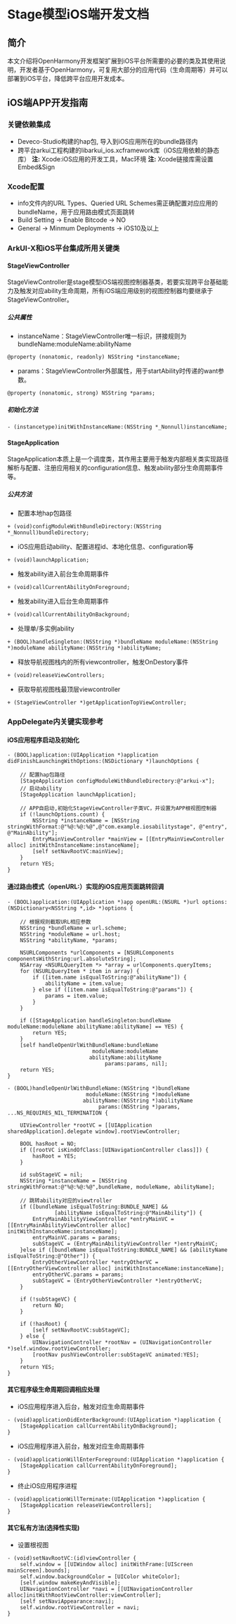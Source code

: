 # Stage模型iOS端开发文档

## 简介

本文介绍将OpenHarmony开发框架扩展到iOS平台所需要的必要的类及其使用说明，开发者基于OpenHarmony，可复用大部分的应用代码（生命周期等）并可以部署到iOS平台，降低跨平台应用开发成本。

## iOS端APP开发指南

### 关键依赖集成

* Deveco-Studio构建的hap包, 导入到iOS应用所在的bundle路径内
* 跨平台arkui工程构建的libarkui_ios.xcframework库（iOS应用依赖的静态库）
  **注:** Xcode:iOS应用的开发工具，Mac环境
  **注:** Xcode链接库需设置Embed&Sign
  
### Xcode配置

* info文件内的URL Types、Queried URL Schemes需正确配置对应应用的bundleName，用于应用路由模式页面跳转
* Build Setting -> Enable Bitcode -> NO
* General -> Minmum Deployments -> iOS10及以上

### ArkUI-X和iOS平台集成所用关键类

#### StageViewController

StageViewController是stage模型iOS端视图控制器基类，若要实现跨平台基础能力及触发对应ability生命周期，所有iOS端应用级别的视图控制器均要继承于StageViewController。

##### 公共属性

* instanceName：StageViewController唯一标识，拼接规则为bundleName:moduleName:abilityName

```objc
@property (nonatomic, readonly) NSString *instanceName;
```

* params：StageViewController外部属性，用于startAbility时传递的want参数。

```objc
@property (nonatomic, strong) NSString *params;
```

##### 初始化方法

```objc
- (instancetype)initWithInstanceName:(NSString *_Nonnull)instanceName;
```

#### StageApplication

StageApplication本质上是一个调度类，其作用主要用于触发内部相关类实现路径解析与配置、注册应用相关的configuration信息、触发ability部分生命周期事件等。

##### 公共方法

* 配置本地hap包路径

```objc
+ (void)configModuleWithBundleDirectory:(NSString *_Nonnull)bundleDirectory;
```

* iOS应用启动ability、配置进程id、本地化信息、configuration等

```objc
+ (void)launchApplication;
```

* 触发ability进入前台生命周期事件

```objc
+ (void)callCurrentAbilityOnForeground;
```

* 触发ability进入后台生命周期事件

```objc
+ (void)callCurrentAbilityOnBackground;
```

* 处理单/多实例ability

```objc
+ (BOOL)handleSingleton:(NSString *)bundleName moduleName:(NSString *)moduleName abilityName:(NSString *)abilityName;
```

* 释放导航视图栈内的所有viewcontroller，触发OnDestory事件

```objc
+ (void)releaseViewControllers;
```

* 获取导航视图栈最顶层viewcontroller

```objc
+ (StageViewController *)getApplicationTopViewController;
```

### AppDelegate内关键实现参考

#### iOS应用程序启动及初始化

```objc
- (BOOL)application:(UIApplication *)application didFinishLaunchingWithOptions:(NSDictionary *)launchOptions {

    // 配置hap包路径
    [StageApplication configModuleWithBundleDirectory:@"arkui-x"];
    // 启动ability
    [StageApplication launchApplication];
    
    // APP自启动,初始化StageViewController子类VC，并设置为APP根视图控制器
    if (!launchOptions.count) { 
        NSString *instanceName = [NSString stringWithFormat:@"%@:%@:%@",@"com.example.iosabilitystage", @"entry", @"MainAbility"];
        EntryMainViewController *mainView = [[EntryMainViewController alloc] initWithInstanceName:instanceName];
        [self setNavRootVC:mainView];
    }
    return YES;
}
```

#### 通过路由模式（openURL:）实现的iOS应用页面跳转回调

```objc
- (BOOL)application:(UIApplication *)app openURL:(NSURL *)url options:(NSDictionary<NSString *,id> *)options {

    // 根据规则截取URL相应参数
    NSString *bundleName = url.scheme;
    NSString *moduleName = url.host;
    NSString *abilityName, *params;

    NSURLComponents *urlComponents = [NSURLComponents componentsWithString:url.absoluteString];
    NSArray <NSURLQueryItem *> *array = urlComponents.queryItems;
    for (NSURLQueryItem * item in array) {
        if ([item.name isEqualToString:@"abilityName"]) {
            abilityName = item.value;
        } else if ([item.name isEqualToString:@"params"]) {
            params = item.value;
        }
    }
    
    if ([StageApplication handleSingleton:bundleName moduleName:moduleName abilityName:abilityName] == YES) {
        return YES;
    }
    [self handleOpenUrlWithBundleName:bundleName
                           moduleName:moduleName
                          abilityName:abilityName
                               params:params, nil];
    return YES;
}

- (BOOL)handleOpenUrlWithBundleName:(NSString *)bundleName
                         moduleName:(NSString *)moduleName
                        abilityName:(NSString *)abilityName
                             params:(NSString *)params, ...NS_REQUIRES_NIL_TERMINATION {
    
    UIViewController *rootVC = [[UIApplication sharedApplication].delegate window].rootViewController;
    
    BOOL hasRoot = NO;
    if ([rootVC isKindOfClass:[UINavigationController class]]) {
        hasRoot = YES;
    }
    
    id subStageVC = nil;
    NSString *instanceName = [NSString stringWithFormat:@"%@:%@:%@",bundleName, moduleName, abilityName];
    
    // 跳转ability对应的viewtroller
    if ([bundleName isEqualToString:BUNDLE_NAME] &&
               [abilityName isEqualToString:@"MainAbility"]) {
        EntryMainAbilityViewController *entryMainVC = [[EntryMainAbilityViewController alloc] initWithInstanceName:instanceName];
        entryMainVC.params = params;
        subStageVC = (EntryMainAbilityViewController *)entryMainVC;
    }else if ([bundleName isEqualToString:BUNDLE_NAME] && [abilityName isEqualToString:@"Other"]) {
        EntryOtherViewController *entryOtherVC = [[EntryOtherViewController alloc] initWithInstanceName:instanceName];
        entryOtherVC.params = params;
        subStageVC = (EntryOtherViewController *)entryOtherVC;
    }

    if (!subStageVC) {
        return NO;
    }
    
    if (!hasRoot) {
        [self setNavRootVC:subStageVC];
    } else {
        UINavigationController *rootNav = (UINavigationController *)self.window.rootViewController;
        [rootNav pushViewController:subStageVC animated:YES];
    }
    return YES;
}
```

#### 其它程序级生命周期回调相应处理

* iOS应用程序进入后台，触发对应生命周期事件

```objc
- (void)applicationDidEnterBackground:(UIApplication *)application {
    [StageApplication callCurrentAbilityOnBackground];
}
```

* iOS应用程序进入前台，触发对应生命周期事件

```objc
- (void)applicationWillEnterForeground:(UIApplication *)application {
    [StageApplication callCurrentAbilityOnForeground];
}
```

* 终止iOS应用程序进程

```objc
- (void)applicationWillTerminate:(UIApplication *)application {
    [StageApplication releaseViewControllers];
}
```

#### 其它私有方法(选择性实现)

* 设置根视图

```objc
- (void)setNavRootVC:(id)viewController {
    self.window = [[UIWindow alloc] initWithFrame:[UIScreen mainScreen].bounds];
    self.window.backgroundColor = [UIColor whiteColor];
    [self.window makeKeyAndVisible];
    UINavigationController *navi = [[UINavigationController alloc]initWithRootViewController:viewController];
    [self setNaviAppearance:navi];
    self.window.rootViewController = navi;
}
```
